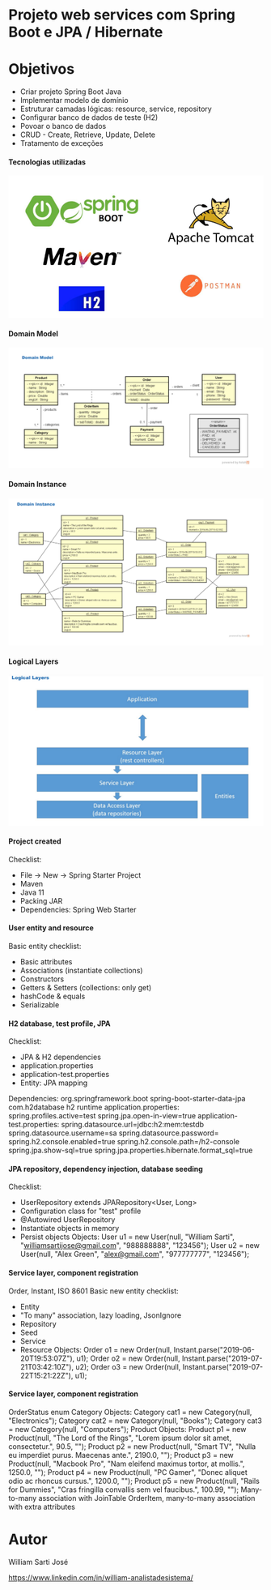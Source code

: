 # Projeto web services com Spring Boot e JPA / Hibernate

# Objetivos

- Criar projeto Spring Boot Java
- Implementar modelo de domínio
- Estruturar camadas lógicas: resource, service, repository
- Configurar banco de dados de teste (H2)
- Povoar o banco de dados
- CRUD - Create, Retrieve, Update, Delete
- Tratamento de exceções


#### Tecnologias utilizadas  


![Web 2](https://github.com/williamsartijose/Projeto-Web-Services-com-Spring-Boot-e-JPA-Hibernete/blob/main/1.PNG)

#### Domain Model 

![Web 1](https://github.com/williamsartijose/Projeto-Web-Services-com-Spring-Boot-e-JPA-Hibernete/blob/main/2.PNG)

#### Domain Instance 

![Web 1](https://github.com/williamsartijose/Projeto-Web-Services-com-Spring-Boot-e-JPA-Hibernete/blob/main/3.PNG)

#### Logical Layers 

![Web 1](https://github.com/williamsartijose/Projeto-Web-Services-com-Spring-Boot-e-JPA-Hibernete/blob/main/4.PNG)


#### Project created 

Checklist:
- File -> New -> Spring Starter Project
- Maven
- Java 11
- Packing JAR
- Dependencies: Spring Web Starter

#### User entity and resource 


Basic entity checklist:
- Basic attributes
- Associations (instantiate collections)
- Constructors
- Getters & Setters (collections: only get)
- hashCode & equals
- Serializable

#### H2 database, test profile, JPA 
Checklist:
- JPA & H2 dependencies
- application.properties
- application-test.properties
- Entity: JPA mapping

Dependencies:
<dependency>
<groupId>org.springframework.boot</groupId>
<artifactId>spring-boot-starter-data-jpa</artifactId>
</dependency>
<dependency>
<groupId>com.h2database</groupId>
<artifactId>h2</artifactId>
<scope>runtime</scope>
</dependency>
application.properties:
spring.profiles.active=test
spring.jpa.open-in-view=true
application-test.properties:
spring.datasource.url=jdbc:h2:mem:testdb
spring.datasource.username=sa
spring.datasource.password=
spring.h2.console.enabled=true
spring.h2.console.path=/h2-console
spring.jpa.show-sql=true
spring.jpa.properties.hibernate.format_sql=true


#### JPA repository, dependency injection, database seeding 


Checklist:
- UserRepository extends JPARepository<User, Long>
- Configuration class for "test" profile
- @Autowired UserRepository
- Instantiate objects in memory
- Persist objects
Objects:
User u1 = new User(null, "William Sarti", "williamsartijose@gmail.com", "988888888", "123456");
User u2 = new User(null, "Alex Green", "alex@gmail.com", "977777777", "123456");

#### Service layer, component registration 

Order, Instant, ISO 8601
Basic new entity checklist:
- Entity
- "To many" association, lazy loading, JsonIgnore
- Repository
- Seed
- Service
- Resource
Objects:
Order o1 = new Order(null, Instant.parse("2019-06-20T19:53:07Z"), u1);
Order o2 = new Order(null, Instant.parse("2019-07-21T03:42:10Z"), u2);
Order o3 = new Order(null, Instant.parse("2019-07-22T15:21:22Z"), u1);


#### Service layer, component registration 

OrderStatus enum
Category
Objects:
Category cat1 = new Category(null, "Electronics");
Category cat2 = new Category(null, "Books");
Category cat3 = new Category(null, "Computers");
Product
Objects:
Product p1 = new Product(null, "The Lord of the Rings", "Lorem ipsum dolor sit amet, consectetur.", 90.5, "");
Product p2 = new Product(null, "Smart TV", "Nulla eu imperdiet purus. Maecenas ante.", 2190.0, "");
Product p3 = new Product(null, "Macbook Pro", "Nam eleifend maximus tortor, at mollis.", 1250.0, "");
Product p4 = new Product(null, "PC Gamer", "Donec aliquet odio ac rhoncus cursus.", 1200.0, "");
Product p5 = new Product(null, "Rails for Dummies", "Cras fringilla convallis sem vel faucibus.", 100.99, "");
Many-to-many association with JoinTable
OrderItem, many-to-many association with extra attributes



# Autor

William Sarti José

https://www.linkedin.com/in/william-analistadesistema/

